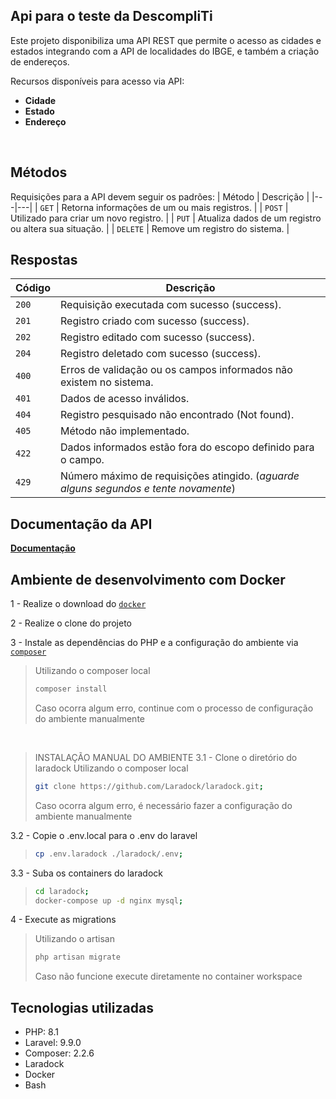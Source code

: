 <!-- docker-compose up -d nginx mysql -->
<!-- docker-compose exec --user=laradock workspace bash -->
<!-- php artisan migrate -->

## Api para o teste da DescompliTi

Este projeto disponibiliza uma API REST que permite o acesso as cidades e estados integrando com a API de localidades do IBGE, e também a criação de endereços.

Recursos disponíveis para acesso via API:
* **Cidade**
* **Estado**
* **Endereço**

</br>

## Métodos
Requisições para a API devem seguir os padrões:
| Método | Descrição |
|---|---|
| `GET` | Retorna informações de um ou mais registros. |
| `POST` | Utilizado para criar um novo registro. |
| `PUT` | Atualiza dados de um registro ou altera sua situação. |
| `DELETE` | Remove um registro do sistema. |

## Respostas

| Código | Descrição |
|---|---|
| `200` | Requisição executada com sucesso (success).|
| `201` | Registro criado com sucesso (success).|
| `202` | Registro editado com sucesso (success).|
| `204` | Registro deletado com sucesso (success).|
| `400` | Erros de validação ou os campos informados não existem no sistema.|
| `401` | Dados de acesso inválidos.|
| `404` | Registro pesquisado não encontrado (Not found).|
| `405` | Método não implementado.|
| `422` | Dados informados estão fora do escopo definido para o campo.|
| `429` | Número máximo de requisições atingido. (*aguarde alguns segundos e tente novamente*)|

## Documentação da API
[**Documentação**](https://documenter.getpostman.com/view/9571261/UyrEgZjd)

## Ambiente de desenvolvimento com Docker

1 - Realize o download do [`docker`](https://www.docker.com/get-started)
</br>

2 - Realize o clone do projeto

3 - Instale as dependências do PHP e a configuração do ambiente via [`composer`](https://getcomposer.org)
> Utilizando o composer local
>
> ```bash
> composer install
> ```
> Caso ocorra algum erro, continue com o processo de configuração do ambiente manualmente
</br>

>INSTALAÇÃO MANUAL DO AMBIENTE
3.1 - Clone o diretório do laradock
> Utilizando o composer local
>
> ```bash
> git clone https://github.com/Laradock/laradock.git;
> ```
> Caso ocorra algum erro, é necessário fazer a configuração do ambiente manualmente

3.2 - Copie o .env.local para o .env do laravel
>
> ```bash
> cp .env.laradock ./laradock/.env;
> ```

3.3 - Suba os containers do laradock
>
> ```bash
> cd laradock;
> docker-compose up -d nginx mysql;
> ```
 
4 - Execute as migrations
> Utilizando o artisan
> ```bash
> php artisan migrate
> ```
> Caso não funcione execute diretamente no container workspace

## Tecnologias utilizadas
* PHP: 8.1
* Laravel: 9.9.0
* Composer: 2.2.6
* Laradock
* Docker
* Bash
